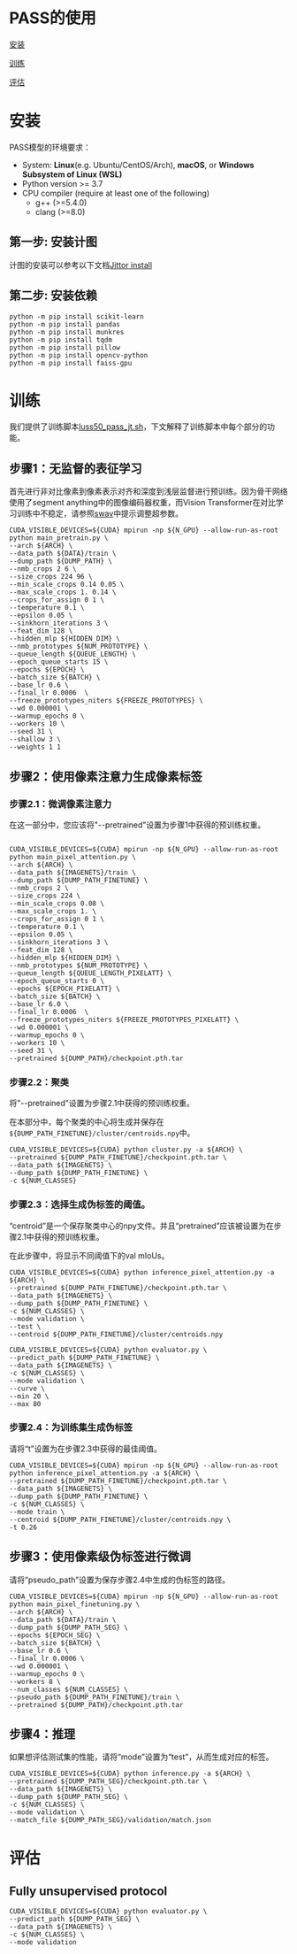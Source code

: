 # PASS的使用
[安装](#1)

[训练](#2)

[评估](#3)

<div id="1"></div>

# 安装
PASS模型的环境要求：

* System: **Linux**(e.g. Ubuntu/CentOS/Arch), **macOS**, or **Windows Subsystem of Linux (WSL)**
* Python version >= 3.7
* CPU compiler (require at least one of the following)
    * g++ (>=5.4.0)
    * clang (>=8.0)

## 第一步: 安装计图
计图的安装可以参考以下文档[Jittor install](https://github.com/Jittor/jittor#install)

## 第二步: 安装依赖
```shell
python -m pip install scikit-learn
python -m pip install pandas
python -m pip install munkres
python -m pip install tqdm
python -m pip install pillow
python -m pip install opencv-python
python -m pip install faiss-gpu
```



# 训练
我们提供了训练脚本[luss50_pass_jt.sh](scripts/luss50_pass_jt.sh)，下文解释了训练脚本中每个部分的功能。

## 步骤1：无监督的表征学习
首先进行非对比像素到像素表示对齐和深度到浅层监督进行预训练。因为骨干网络使用了segment anything中的图像编码器权重，而Vision Transformer在对比学习训练中不稳定，请参照[swav](https://github.com/facebookresearch/swav)中提示调整超参数。
```shell
CUDA_VISIBLE_DEVICES=${CUDA} mpirun -np ${N_GPU} --allow-run-as-root python main_pretrain.py \
--arch ${ARCH} \
--data_path ${DATA}/train \
--dump_path ${DUMP_PATH} \
--nmb_crops 2 6 \
--size_crops 224 96 \
--min_scale_crops 0.14 0.05 \
--max_scale_crops 1. 0.14 \
--crops_for_assign 0 1 \
--temperature 0.1 \
--epsilon 0.05 \
--sinkhorn_iterations 3 \
--feat_dim 128 \
--hidden_mlp ${HIDDEN_DIM} \
--nmb_prototypes ${NUM_PROTOTYPE} \
--queue_length ${QUEUE_LENGTH} \
--epoch_queue_starts 15 \
--epochs ${EPOCH} \
--batch_size ${BATCH} \
--base_lr 0.6 \
--final_lr 0.0006  \
--freeze_prototypes_niters ${FREEZE_PROTOTYPES} \
--wd 0.000001 \
--warmup_epochs 0 \
--workers 10 \
--seed 31 \
--shallow 3 \
--weights 1 1
```

## 步骤2：使用像素注意力生成像素标签
### 步骤2.1：微调像素注意力
在这一部分中，您应该将"--pretrained"设置为步骤1中获得的预训练权重。
```shell

CUDA_VISIBLE_DEVICES=${CUDA} mpirun -np ${N_GPU} --allow-run-as-root python main_pixel_attention.py \
--arch ${ARCH} \
--data_path ${IMAGENETS}/train \
--dump_path ${DUMP_PATH_FINETUNE} \
--nmb_crops 2 \
--size_crops 224 \
--min_scale_crops 0.08 \
--max_scale_crops 1. \
--crops_for_assign 0 1 \
--temperature 0.1 \
--epsilon 0.05 \
--sinkhorn_iterations 3 \
--feat_dim 128 \
--hidden_mlp ${HIDDEN_DIM} \
--nmb_prototypes ${NUM_PROTOTYPE} \
--queue_length ${QUEUE_LENGTH_PIXELATT} \
--epoch_queue_starts 0 \
--epochs ${EPOCH_PIXELATT} \
--batch_size ${BATCH} \
--base_lr 6.0 \
--final_lr 0.0006  \
--freeze_prototypes_niters ${FREEZE_PROTOTYPES_PIXELATT} \
--wd 0.000001 \
--warmup_epochs 0 \
--workers 10 \
--seed 31 \
--pretrained ${DUMP_PATH}/checkpoint.pth.tar
```

### 步骤2.2：聚类
将"--pretrained"设置为步骤2.1中获得的预训练权重。

在本部分中，每个聚类的中心将生成并保存在`${DUMP_PATH_FINETUNE}/cluster/centroids.npy`中。
```shell
CUDA_VISIBLE_DEVICES=${CUDA} python cluster.py -a ${ARCH} \
--pretrained ${DUMP_PATH_FINETUNE}/checkpoint.pth.tar \
--data_path ${IMAGENETS} \
--dump_path ${DUMP_PATH_FINETUNE} \
-c ${NUM_CLASSES}
```

### 步骤2.3：选择生成伪标签的阈值。
“centroid”是一个保存聚类中心的npy文件。并且“pretrained”应该被设置为在步骤2.1中获得的预训练权重。

在此步骤中，将显示不同阈值下的val mIoUs。
```shell
CUDA_VISIBLE_DEVICES=${CUDA} python inference_pixel_attention.py -a ${ARCH} \
--pretrained ${DUMP_PATH_FINETUNE}/checkpoint.pth.tar \
--data_path ${IMAGENETS} \
--dump_path ${DUMP_PATH_FINETUNE} \
-c ${NUM_CLASSES} \
--mode validation \
--test \
--centroid ${DUMP_PATH_FINETUNE}/cluster/centroids.npy

CUDA_VISIBLE_DEVICES=${CUDA} python evaluator.py \
--predict_path ${DUMP_PATH_FINETUNE} \
--data_path ${IMAGENETS} \
-c ${NUM_CLASSES} \
--mode validation \
--curve \
--min 20 \
--max 80
```

### 步骤2.4：为训练集生成伪标签
请将“t”设置为在步骤2.3中获得的最佳阈值。
```shell
CUDA_VISIBLE_DEVICES=${CUDA} mpirun -np ${N_GPU} --allow-run-as-root python inference_pixel_attention.py -a ${ARCH} \
--pretrained ${DUMP_PATH_FINETUNE}/checkpoint.pth.tar \
--data_path ${IMAGENETS} \
--dump_path ${DUMP_PATH_FINETUNE} \
-c ${NUM_CLASSES} \
--mode train \
--centroid ${DUMP_PATH_FINETUNE}/cluster/centroids.npy \
-t 0.26
```

## 步骤3：使用像素级伪标签进行微调
请将“pseudo_path”设置为保存步骤2.4中生成的伪标签的路径。
```shell
CUDA_VISIBLE_DEVICES=${CUDA} mpirun -np ${N_GPU} --allow-run-as-root python main_pixel_finetuning.py \
--arch ${ARCH} \
--data_path ${DATA}/train \
--dump_path ${DUMP_PATH_SEG} \
--epochs ${EPOCH_SEG} \
--batch_size ${BATCH} \
--base_lr 0.6 \
--final_lr 0.0006 \
--wd 0.000001 \
--warmup_epochs 0 \
--workers 8 \
--num_classes ${NUM_CLASSES} \
--pseudo_path ${DUMP_PATH_FINETUNE}/train \
--pretrained ${DUMP_PATH}/checkpoint.pth.tar
```

## 步骤4：推理
如果想评估测试集的性能，请将“mode”设置为“test”，从而生成对应的标签。
```shell
CUDA_VISIBLE_DEVICES=${CUDA} python inference.py -a ${ARCH} \
--pretrained ${DUMP_PATH_SEG}/checkpoint.pth.tar \
--data_path ${IMAGENETS} \
--dump_path ${DUMP_PATH_SEG} \
-c ${NUM_CLASSES} \
--mode validation \
--match_file ${DUMP_PATH_SEG}/validation/match.json
```

<div id="2"></div>

# 评估

## Fully unsupervised protocol
```shell
CUDA_VISIBLE_DEVICES=${CUDA} python evaluator.py \
--predict_path ${DUMP_PATH_SEG} \
--data_path ${IMAGENETS} \
-c ${NUM_CLASSES} \
--mode validation
```
